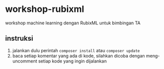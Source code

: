 # workshop-rubixml
workshop machine learning dengan RubixML untuk bimbingan TA

## instruksi
1. jalankan dulu perintah `composer install` atau `composer update`
2. baca setiap komentar yang ada di kode, silahkan dicoba dengan meng-uncomment setiap kode yang ingin dijalankan


